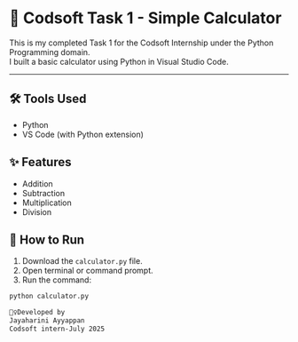 # 🔢 Codsoft Task 1 - Simple Calculator

This is my completed Task 1 for the Codsoft Internship under the Python Programming domain.  
I built a basic calculator using Python in Visual Studio Code.

---

## 🛠 Tools Used
- Python
- VS Code (with Python extension)

## ✨ Features
- Addition
- Subtraction
- Multiplication
- Division

## 🚀 How to Run
1. Download the `calculator.py` file.
2. Open terminal or command prompt.
3. Run the command:
```bash
python calculator.py

🙋‍♀️Developed by
Jayaharini Ayyappan
Codsoft intern-July 2025
